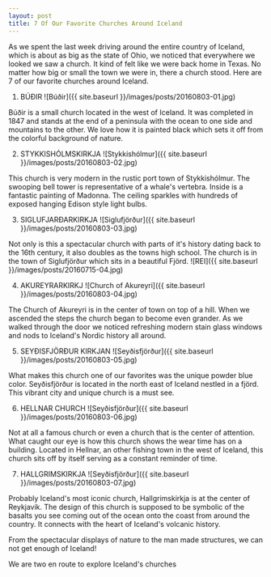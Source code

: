 ```yaml
---
layout: post
title: 7 Of Our Favorite Churches Around Iceland
---
```


As we spent the last week driving around the entire country of Iceland, which is about as big as the state of Ohio, we noticed that everywhere we looked we saw a church. It kind of felt like we were back home in Texas. No matter how big or small the town we were in, there a church stood. Here are 7 of our favorite churches around Iceland.  

1. BÚÐIR 
![Búðir]({{ site.baseurl }}/images/posts/20160803-01.jpg)

Búðir is a small church located in the west of Iceland. It was completed in 1847 and stands at the end of a peninsula with the ocean to one side and mountains to the other. We love how it is painted black which sets it off from the colorful background of nature. 

2. STYKKISHÓLMSKIRKJA
![Stykkishólmur]({{ site.baseurl }}/images/posts/20160803-02.jpg)

This church is very modern in the rustic port town of Stykkishólmur. The swooping bell tower is representative of a whale's vertebra. Inside is a fantastic painting of Madonna. The ceiling sparkles with hundreds of exposed hanging Edison style light bulbs. 

3. SIGLUFJARÐARKIRKJA
![Siglufjörður]({{ site.baseurl }}/images/posts/20160803-03.jpg)

Not only is this a spectacular church with parts of it's history dating back to the 16th century, it also doubles as the towns high school. The church is in the town of Siglufjörður which sits in a beautiful Fjörd. 
![REI]({{ site.baseurl }}/images/posts/20160715-04.jpg)

4. AKUREYRARKIRKJ
![Church of Akureyri]({{ site.baseurl }}/images/posts/20160803-04.jpg)

The Church of Akureyri is in the center of town on top of a hill. When we ascended the steps the church began to become even grander. As we walked through the door we noticed refreshing modern stain glass windows and nods to Iceland's Nordic history all around. 

5. SEYÐISFJÖRÐUR KIRKJAN
![Seyðisfjörður]({{ site.baseurl }}/images/posts/20160803-05.jpg)

What makes this church one of our favorites was the unique powder blue color. Seyðisfjörður is located in the north east of Iceland nestled in a fjörd. This vibrant city and unique church is a must see.

6. HELLNAR CHURCH
![Seyðisfjörður]({{ site.baseurl }}/images/posts/20160803-06.jpg)

Not at all a famous church or even a church that is the center of attention. What caught our eye is how this church shows the wear time has on a building. Located in Hellnar, an other fishing town in the west of Iceland, this church sits off by itself serving as a constant reminder of time. 

7. HALLGRIMSKIRKJA
![Seyðisfjörður]({{ site.baseurl }}/images/posts/20160803-07.jpg)

Probably Iceland's most iconic church, Hallgrimskirkja is at the center of Reykjavik. The design of this church is supposed to be symbolic of the basalts you see coming out of the ocean onto the coast from around the country. It connects with the heart of Iceland's volcanic history.

From the spectacular displays of nature to the man made structures, we can not get enough of Iceland!

We are two en route to explore Iceland's churches